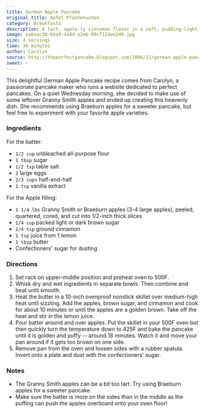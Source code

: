 ```yaml
---
title: German Apple Pancake
original_title: Apfel Pfannekuchen
category: Breakfasts
description: A tart, apple-ly cinnamon flavor in a soft, pudding-light bread of a pancake that you won't be able to stop eating.
image: ea6eac30-66a9-4a0d-a2eb-99c7124ee2d0.jpg
size: 4 servings
time: 30 minutes
author: Carolyn
source: http://theperfectpancake.blogspot.com/2006/11/german-apple-pancake.html
sweet: ✓
---
```


This delightful German Apple Pancake recipe comes from Carolyn, a passionate pancake maker who runs a website dedicated to perfect pancakes. On a quiet Wednesday morning, she decided to make use of some leftover Granny Smith apples and ended up creating this heavenly dish. She recommends using Braeburn apples for a sweeter pancake, but feel free to experiment with your favorite apple varieties.

### Ingredients

For the batter:
* `1/2 cup` unbleached all-purpose flour
* `1 tbsp` sugar
* `1/2 tsp` table salt
* `2` large eggs
* `2/3 cups` half-and-half
* `1 tsp` vanilla extract

For the Apple filling:
* `1 1/4 lbs` Granny Smith or Braeburn apples (3-4 large apples), peeled, quartered, cored, and cut into 1/2-inch thick slices
* `1/4 cup` packed light or dark brown sugar
* `1/4 tsp` ground cinnamon
* `1 tsp` juice from 1 lemon
* `1 tbsp` butter
* Confectioners' sugar for dusting

### Directions

1. Set rack on upper-middle position and preheat oven to 500F.
2. Whisk dry and wet ingredients in separate bowls. Then combine and beat until smooth.
3. Heat the butter in a 10-inch ovenproof nonstick skillet over medium-high heat until sizzling. Add the apples, brown sugar, and cinnamon and cook for about 10 minutes or until the apples are a golden brown. Take off the heat and stir in the lemon juice.
4. Pour batter around and over apples. Put the skillet in your 500F oven but then quickly turn the temperature down to 425F and bake the pancake until it is golden and puffy -- around 18 minutes. Watch it and move your pan around if it gets too brown on one side.
5. Remove pan from the oven and loosen sides with a rubber spatula. Invert onto a plate and dust with the confectioners' sugar.

### Notes

* The Granny Smith apples can be a bit too tart. Try using Braeburn apples for a sweeter pancake.
* Make sure the batter is more on the sides than in the middle as the puffing can push the apples overboard onto your oven floor!